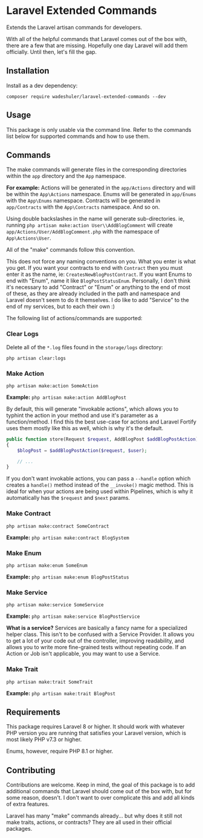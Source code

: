 # Laravel Extended Commands

Extends the Laravel artisan commands for developers.

With all of the helpful commands that Laravel comes out of the box with, there are a few that are missing. Hopefully one day Laravel will add them officially. Until then, let's fill the gap.

## Installation

Install as a dev dependency:

`composer require wadeshuler/laravel-extended-commands --dev`

## Usage

This package is only usable via the command line. Refer to the commands list below for supported commands and how to use them.

## Commands

The make commands will generate files in the corresponding directories within the `app` directory and the `App` namespace.

**For example:** Actions will be generated in the `app/Actions` directory and will be within the `App\Actions` namespace. Enums will be generated in `app/Enums` with the `App\Enums` namespace. Contracts will be generated in `app/Contracts` with the `App\Contracts` namespace. And so on.

Using double backslashes in the name will generate sub-directories. ie, running `php artisan make:action User\\AddBlogComment` will create `app/Actions/User/AddBlogComment.php` with the namespace of `App\Actions\User`.

All of the "make" commands follow this convention.

This does not force any naming conventions on you. What you enter is what you get. If you want your contracts to end with `Contract` then you must enter it as the name, ie: `CreatesNewBlogPostContract`. If you want Enums to end with "Enum", name it like `BlogPostStatusEnum`. Personally, I don't think it's necessary to add "Contract" or "Enum" or anything to the end of most of these, as they are already included in the path and namespace and Laravel doesn't seem to do it themselves. I do like to add "Service" to the end of my services, but to each their own :)

The following list of actions/commands are supported:

### Clear Logs

Delete all of the `*.log` files found in the `storage/logs` directory:

`php artisan clear:logs`

### Make Action

`php artisan make:action SomeAction`

**Example:** `php artisan make:action AddBlogPost`

By default, this will generate "invokable actions", which allows you to typhint the action in your method and use it's parameter as a function/method. I find this the best use-case for actions and Laravel Fortify uses them mostly like this as well, which is why it's the default.

```php
public function store(Request $request, AddBlogPost $addBlogPostAction)
{
    $blogPost = $addBlogPostAction($request, $user);

    // ...
}
```

If you don't want invokable actions, you can pass a `--handle` option which creates a `handle()` method instead of the `__invoke()` magic method. This is ideal for when your actions are being used within Pipelines, which is why it automatically has the `$request` and `$next` params.

### Make Contract

`php artisan make:contract SomeContract`

**Example:** `php artisan make:contract BlogSystem`

### Make Enum

`php artisan make:enum SomeEnum`

**Example:** `php artisan make:enum BlogPostStatus`

### Make Service

`php artisan make:service SomeService`

**Example:** `php artisan make:service BlogPostService`

**What is a service?** Services are basically a fancy name for a specialized helper class. This isn't to be confused with a Service Provider. It allows you to get a lot of your code out of the controller, improving readability, and allows you to write more fine-grained tests without repeating code. If an Action or Job isn't applicable, you may want to use a Service.

### Make Trait

`php artisan make:trait SomeTrait`

**Example:** `php artisan make:trait BlogPost`

## Requirements

This package requires Laravel 8 or higher. It should work with whatever PHP version you are running that satisfies your Laravel version, which is most likely PHP v7.3 or higher.

Enums, however, require PHP 8.1 or higher.

## Contributing

Contributions are welcome. Keep in mind, the goal of this package is to add additional commands that Laravel should come out of the box with, but for some reason, doesn't. I don't want to over complicate this and add all kinds of extra features.

Laravel has many "make" commands already... but why does it still not make traits, actions, or contracts? They are all used in their official packages.
